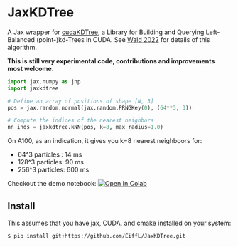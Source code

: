 # JaxKDTree

A Jax wrapper for [cudaKDTree](https://github.com/ingowald/cudaKDTree), a Library for Building and Querying Left-Balanced (point-)kd-Trees in CUDA. See [Wald 2022](https://arxiv.org/abs/2211.00120) for details of this algorithm.

**This is still very experimental code, contributions and improvements most welcome.**

```python
import jax.numpy as jnp
import jaxkdtree

# Define an array of positions of shape [N, 3]
pos = jax.random.normal(jax.random.PRNGKey(0), (64**3, 3))

# Compute the indices of the nearest neighbors
nn_inds = jaxkdtree.kNN(pos, k=8, max_radius=1.0)
```

On A100, as an indication, it gives you k=8 nearest neighboors for:
  - 64^3 particles : 14 ms
  - 128^3 particles:  90 ms
  - 256^3 particles: 600 ms

Checkout the demo notebook: <a href="https://colab.research.google.com/github/EiffL/JaxKDTree/blob/main/notebooks/knn_demo.ipynb" target="_parent"><img src="https://colab.research.google.com/assets/colab-badge.svg" alt="Open In Colab"/></a>

## Install

This assumes that you have jax, CUDA, and cmake installed on your system:
```bash
$ pip install git+https://github.com/EiffL/JaxKDTree.git
```
